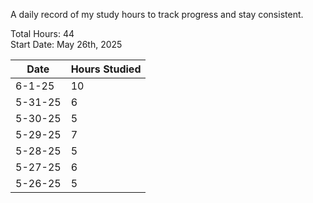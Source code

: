 A daily record of my study hours to track progress and stay consistent.

Total Hours: 44  
Start Date: May 26th, 2025

| **Date** | **Hours Studied** |
| -------- | ----------------- |
| 6-1-25   | 10                |
| 5-31-25  | 6                 |
| 5-30-25  | 5                 |
| 5-29-25  | 7                 |
| 5-28-25  | 5                 |
| 5-27-25  | 6                 |
| 5-26-25  | 5                 |




